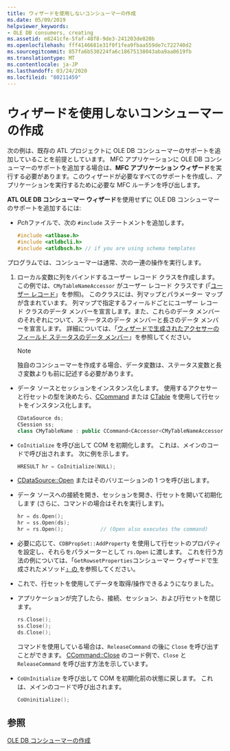 ```yaml
---
title: ウィザードを使用しないコンシューマーの作成
ms.date: 05/09/2019
helpviewer_keywords:
- OLE DB consumers, creating
ms.assetid: e8241cfe-5faf-48f8-9de3-241203de020b
ms.openlocfilehash: fff4146681e31f0f1fea9fbaa559de7c722740d2
ms.sourcegitcommit: 857fa6b530224fa6c18675138043aba9aa0619fb
ms.translationtype: MT
ms.contentlocale: ja-JP
ms.lasthandoff: 03/24/2020
ms.locfileid: "80211459"
---
```

# <a name="creating-a-consumer-without-using-a-wizard"></a>ウィザードを使用しないコンシューマーの作成

次の例は、既存の ATL プロジェクトに OLE DB コンシューマーのサポートを追加していることを前提としています。 MFC アプリケーションに OLE DB コンシューマーのサポートを追加する場合は、**MFC アプリケーション ウィザード**を実行する必要があります。このウィザードが必要なすべてのサポートを作成し、アプリケーションを実行するために必要な MFC ルーチンを呼び出します。

**ATL OLE DB コンシューマー ウィザード**を使用せずに OLE DB コンシューマーのサポートを追加するには:

- *Pch*ファイルで、次の `#include` ステートメントを追加します。

    ```cpp
    #include <atlbase.h>
    #include <atldbcli.h>
    #include <atldbsch.h> // if you are using schema templates
    ```

プログラムでは、コンシューマーは通常、次の一連の操作を実行します。

1. ローカル変数に列をバインドするユーザー レコード クラスを作成します。 この例では、`CMyTableNameAccessor` がユーザー レコード クラスです (「[ユーザー レコード](../../data/oledb/user-records.md)」を参照)。 このクラスには、列マップとパラメーター マップが含まれています。 列マップで指定するフィールドごとにユーザー レコード クラスのデータ メンバーを宣言します。また、これらのデータ メンバーのそれぞれについて、ステータスのデータ メンバーと長さのデータ メンバーを宣言します。 詳細については、「[ウィザードで生成されたアクセサーのフィールド ステータスのデータ メンバー](../../data/oledb/field-status-data-members-in-wizard-generated-accessors.md)」を参照してください。

    > [!NOTE]
    > 独自のコンシューマーを作成する場合、データ変数は、ステータス変数と長さ変数よりも前に記述する必要があります。

- データ ソースとセッションをインスタンス化します。 使用するアクセサーと行セットの型を決めたら、[CCommand](../../data/oledb/ccommand-class.md) または [CTable](../../data/oledb/ctable-class.md) を使用して行セットをインスタンス化します。

    ```cpp
    CDataSource ds;
    CSession ss;
    class CMyTableName : public CCommand<CAccessor<CMyTableNameAccessor>>
    ```

- `CoInitialize` を呼び出して COM を初期化します。 これは、メインのコードで呼び出されます。 次に例を示します。

    ```cpp
    HRESULT hr = CoInitialize(NULL);
    ```

- [CDataSource::Open](../../data/oledb/cdatasource-open.md) またはそのバリエーションの 1 つを呼び出します。

- データ ソースへの接続を開き、セッションを開き、行セットを開いて初期化します (さらに、コマンドの場合はそれを実行します)。

    ```cpp
    hr = ds.Open();
    hr = ss.Open(ds);
    hr = rs.Open();            // (Open also executes the command)
    ```

- 必要に応じて、`CDBPropSet::AddProperty` を使用して行セットのプロパティを設定し、それらをパラメーターとして `rs.Open` に渡します。 これを行う方法の例については、「`GetRowsetProperties`コンシューマー ウィザードで生成されたメソッド[」の ](../../data/oledb/consumer-wizard-generated-methods.md) を参照してください。

- これで、行セットを使用してデータを取得/操作できるようになりました。

- アプリケーションが完了したら、接続、セッション、および行セットを閉じます。

    ```cpp
    rs.Close();
    ss.Close();
    ds.Close();
    ```

   コマンドを使用している場合は、`ReleaseCommand` の後に `Close` を呼び出すことができます。 [CCommand::Close](../../data/oledb/ccommand-close.md) のコード例で、`Close` と `ReleaseCommand` を呼び出す方法を示しています。

- `CoUnInitialize` を呼び出して COM を初期化前の状態に戻します。 これは、メインのコードで呼び出されます。

    ```cpp
    CoUninitialize();
    ```

## <a name="see-also"></a>参照

[OLE DB コンシューマーの作成](../../data/oledb/creating-an-ole-db-consumer.md)
